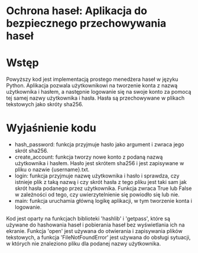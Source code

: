 # Ochrona haseł: Aplikacja do bezpiecznego przechowywania haseł

# Wstęp 
Powyższy kod jest implementacją prostego menedżera haseł w języku Python. Aplikacja pozwala użytkownikowi na tworzenie konta z nazwą użytkownika i hasłem, a następnie logowanie się na swoje konto za pomocą tej samej nazwy użytkownika i hasła. Hasła są przechowywane w plikach tekstowych jako skróty sha256.

# Wyjaśnienie kodu
- hash_password: funkcja przyjmuje hasło jako argument i zwraca jego skrót sha256.
- create_account: funkcja tworzy nowe konto z podaną nazwą użytkownika i hasłem. Hasło jest skrótem sha256 i jest zapisywane w pliku o nazwie {username}.txt.
- login: funkcja przyjmuje nazwę użytkownika i hasło i sprawdza, czy istnieje plik z taką nazwą i czy skrót hasła z tego pliku jest taki sam jak skrót hasła podanego przez użytkownika. Funkcja zwraca True lub False w zależności od tego, czy uwierzytelnienie się powiodło się lub nie.
- main: funkcja uruchamia główną logikę aplikacji, w tym tworzenie konta i logowanie.

Kod jest oparty na funkcjach biblioteki 'hashlib' i 'getpass', które są używane do hashowania haseł i pobierania haseł bez wyświetlania ich na ekranie. Funkcja 'open' jest używana do otwierania i zapisywania plików tekstowych, a funkcja 'FileNotFoundError' jest używana do obsługi sytuacji, w których nie znaleziono pliku dla podanej nazwy użytkownika.